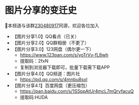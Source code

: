 # 图片分享的变迁史

🌻本频道与该群[230480917](https://qm.qq.com/cgi-bin/qm/qr?_wv=1027&k=eoO4EJ9TkQR2PeAi-sJA16vN7wIMGxVg&authKey=lCDZaHEHxluaF9YFrOETxATY5gs3yBfdNOaaAMBE8bAaAImpEcGFsBo9l5cPmWCu&noverify=0&group_code=230480917)同源，欢迎各位加入

- 【图片分享1.0】QQ看点（已关）
- 【图片分享2.0】QQ群相册（不更了）
- 【图片分享3.0】123网盘（偶尔更一下）
    - https://www.123pan.com/s/yoTrVv-fL8wh
    - 提取码：2fxN 
    - 复制到浏览器下载即可，批量下载需下载APP
- 【图片分享4.0】QQ频道：图片社
    - https://pd.qq.com/s/4mnbu8sxl
- 【图片分享4.1】百度网盘（更压缩包）
    - https://pan.baidu.com/s/1SSppAtUr4mcL7mQryfacuQ
    - 提取码:HUDA